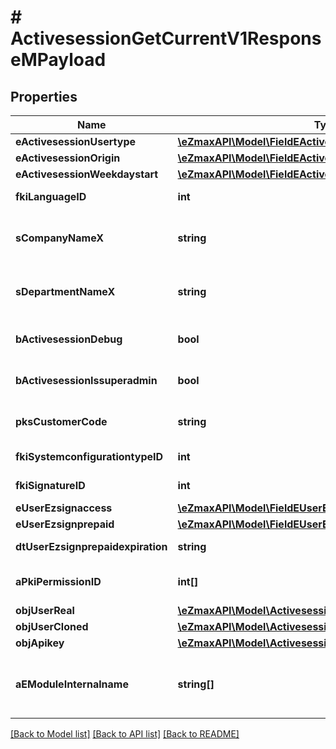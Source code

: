 # # ActivesessionGetCurrentV1ResponseMPayload

## Properties

Name | Type | Description | Notes
------------ | ------------- | ------------- | -------------
**eActivesessionUsertype** | [**\eZmaxAPI\Model\FieldEActivesessionUsertype**](FieldEActivesessionUsertype.md) |  |
**eActivesessionOrigin** | [**\eZmaxAPI\Model\FieldEActivesessionOrigin**](FieldEActivesessionOrigin.md) |  |
**eActivesessionWeekdaystart** | [**\eZmaxAPI\Model\FieldEActivesessionWeekdaystart**](FieldEActivesessionWeekdaystart.md) |  |
**fkiLanguageID** | **int** | The unique ID of the Language.  Valid values:  |Value|Description| |-|-| |1|French| |2|English| |
**sCompanyNameX** | **string** | The Name of the Company in the language of the requester |
**sDepartmentNameX** | **string** | The Name of the Department in the language of the requester |
**bActivesessionDebug** | **bool** | Whether the active session is in debug or not |
**bActivesessionIssuperadmin** | **bool** | Whether the active session is superadmin or not |
**pksCustomerCode** | **string** | The customer code assigned to your account |
**fkiSystemconfigurationtypeID** | **int** | The unique ID of the Systemconfigurationtype |
**fkiSignatureID** | **int** | The unique ID of the Signature | [optional]
**eUserEzsignaccess** | [**\eZmaxAPI\Model\FieldEUserEzsignaccess**](FieldEUserEzsignaccess.md) |  |
**eUserEzsignprepaid** | [**\eZmaxAPI\Model\FieldEUserEzsignprepaid**](FieldEUserEzsignprepaid.md) |  | [optional]
**dtUserEzsignprepaidexpiration** | **string** | The eZsign prepaid expiration date | [optional]
**aPkiPermissionID** | **int[]** | An array of permissions granted to the user or api key |
**objUserReal** | [**\eZmaxAPI\Model\ActivesessionResponseCompoundUser**](ActivesessionResponseCompoundUser.md) |  |
**objUserCloned** | [**\eZmaxAPI\Model\ActivesessionResponseCompoundUser**](ActivesessionResponseCompoundUser.md) |  | [optional]
**objApikey** | [**\eZmaxAPI\Model\ActivesessionResponseCompoundApikey**](ActivesessionResponseCompoundApikey.md) |  | [optional]
**aEModuleInternalname** | **string[]** | An Array of Registered modules.  These are the modules that are Licensed to be used by the User or the API Key. |

[[Back to Model list]](../../README.md#models) [[Back to API list]](../../README.md#endpoints) [[Back to README]](../../README.md)
